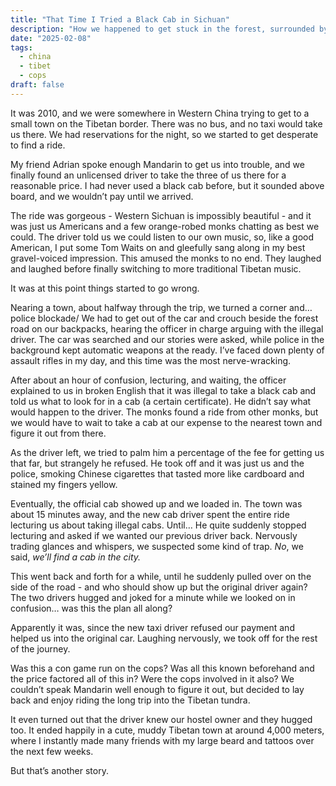 ```yaml
---
title: "That Time I Tried a Black Cab in Sichuan"
description: "How we happened to get stuck in the forest, surrounded by Chinese rifles."
date: "2025-02-08"
tags:
  - china
  - tibet
  - cops
draft: false
---
```


It was 2010, and we were somewhere in Western China trying to get to a small town on the Tibetan border. There was no bus, and no taxi would take us there. We had reservations for the night, so we started to get desperate to find a ride.

My friend Adrian spoke enough Mandarin to get us into trouble, and we finally found an unlicensed driver to take the three of us there for a reasonable price. I had never used a black cab before, but it sounded above board, and we wouldn’t pay until we arrived.

The ride was gorgeous - Western Sichuan is impossibly beautiful - and it was just us Americans and a few orange-robed monks chatting as best we could. The driver told us we could listen to our own music, so, like a good American, I put some Tom Waits on and gleefully sang along in my best gravel-voiced impression. This amused the monks to no end. They laughed and laughed before finally switching to more traditional Tibetan music.

It was at this point things started to go wrong.

Nearing a town, about halfway through the trip, we turned a corner and… police blockade/ We had to get out of the car and crouch beside the forest road on our backpacks, hearing the officer in charge arguing with the illegal driver. The car was searched and our stories were asked, while police in the background kept automatic weapons at the ready. I’ve faced down plenty of assault rifles in my day, and this time was the most nerve-wracking.

After about an hour of confusion, lecturing, and waiting, the officer explained to us in broken English that it was illegal to take a black cab and told us what to look for in a cab (a certain certificate). He didn’t say what would happen to the driver. The monks found a ride from other monks, but we would have to wait to take a cab at our expense to the nearest town and figure it out from there.

As the driver left, we tried to palm him a percentage of the fee for getting us that far, but strangely he refused. He took off and it was just us and the police, smoking Chinese cigarettes that tasted more like cardboard and stained my fingers yellow.

Eventually, the official cab showed up and we loaded in. The town was about 15 minutes away, and the new cab driver spent the entire ride lecturing us about taking illegal cabs. Until… He quite suddenly stopped lecturing and asked if we wanted our previous driver back. Nervously trading glances and whispers, we suspected some kind of trap. _No_, we said, _we’ll find a cab in the city._

This went back and forth for a while, until he suddenly pulled over on the side of the road - and who should show up but the original driver again? The two drivers hugged and joked for a minute while we looked on in confusion… was this the plan all along?

Apparently it was, since the new taxi driver refused our payment and helped us into the original car. Laughing nervously, we took off for the rest of the journey.

Was this a con game run on the cops? Was all this known beforehand and the price factored all of this in? Were the cops involved in it also? We couldn’t speak Mandarin well enough to figure it out, but decided to lay back and enjoy riding the long trip into the Tibetan tundra.

It even turned out that the driver knew our hostel owner and they hugged too. It ended happily in a cute, muddy Tibetan town at around 4,000 meters, where I instantly made many friends with my large beard and tattoos over the next few weeks.

But that’s another story.
